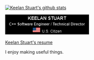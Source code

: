 [![Keelan Stuart's github stats](https://github-readme-stats.vercel.app/api?username=keelanstuart&show_icons=true&theme=dracula)](https://github.com/anuraghazra/github-readme-stats)



[![Keelan Stuart's resume](https://github.com/keelanstuart/keelanstuart/blob/master/resumehdr.png)](https://docs.google.com/document/d/18PdCAS9yhxQnmXEFwcnRnK53HrzvtGGwgJDKrpLKGsg)

[Keelan Stuart's resume](https://docs.google.com/document/d/18PdCAS9yhxQnmXEFwcnRnK53HrzvtGGwgJDKrpLKGsg)



I enjoy making useful things.
<!--
**keelanstuart/keelanstuart** is a ✨ _special_ ✨ repository because its `README.md` (this file) appears on your GitHub profile.

Here are some ideas to get you started:

- 🔭 I’m currently working on ...
- 🌱 I’m currently learning ...
- 👯 I’m looking to collaborate on ...
- 🤔 I’m looking for help with ...
- 💬 Ask me about ...
- 📫 How to reach me: ...
- 😄 Pronouns: ...
- ⚡ Fun fact: ...
-->
